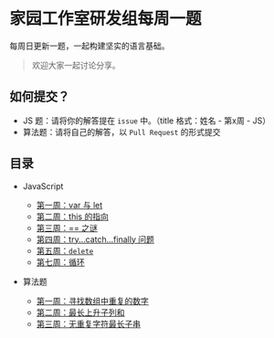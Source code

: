 # 家园工作室研发组每周一题

每周日更新一题，一起构建坚实的语言基础。

> 欢迎大家一起讨论分享。

## 如何提交？

+ JS 题：请将你的解答提在 `issue` 中。（title 格式：姓名 - 第x周 - JS）
+ 算法题：请将自己的解答，以 `Pull Request` 的形式提交

## 目录

+ JavaScript
  + [第一周：var 与 let](docs/js/w1.md)
  + [第二周：this 的指向](docs/js/w2.md)
  + [第三周：== 之谜](docs/js/w3.md)
  + [第四周：try...catch...finally 问题](docs/js/w4.md)
  + [第五周：`delete`](docs/js/w5.md)
  + [第七周：循环](docs/js/w7.md)

+ 算法题
  + [第一周：寻找数组中重复的数字](docs/algorithm/算法题_w1_寻找数组中重复的数字.md)
  + [第二周：最长上升子列和](docs/algorithm/算法题_w2_最长上升子序列长度.md)
  + [第三周：无重复字符最长子串](docs/algorithm/算法题_w3_无重复字符的最长子串.md)
